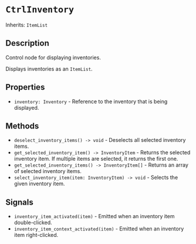 # `CtrlInventory`

Inherits: `ItemList`

## Description

Control node for displaying inventories.

Displays inventories as an `ItemList`.

## Properties

* `inventory: Inventory` - Reference to the inventory that is being displayed.

## Methods

* `deselect_inventory_items() -> void` - Deselects all selected inventory items.
* `get_selected_inventory_item() -> InventoryItem` - Returns the selected inventory item. If multiple items are selected, it returns the first one.
* `get_selected_inventory_items() -> InventoryItem[]` - Returns an array of selected inventory items.
* `select_inventory_item(item: InventoryItem) -> void` - Selects the given inventory item.

## Signals

* `inventory_item_activated(item)` - Emitted when an inventory item double-clicked.
* `inventory_item_context_activated(item)` - Emitted when an inventory item right-clicked.

